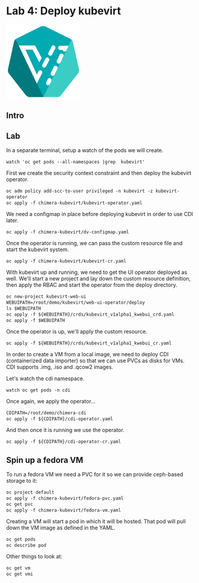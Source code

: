 # Lab 4: Deploy kubevirt 

<img src="images/kubevirt_logo.png" alt="Kubevirt Logo" height="200px">

## Intro


## Lab

In a separate terminal, setup a watch of the pods we will create.
```
watch 'oc get pods --all-namespaces |grep  kubevirt'
```

First we create the security context constraint and then deploy the kubevirt operator.
```
oc adm policy add-scc-to-user privileged -n kubevirt -z kubevirt-operator
oc apply -f chimera-kubevirt/kubevirt-operator.yaml
```

We need a configmap in place before deploying kubevirt in order to use CDI later.
```
oc apply -f chimera-kubevirt/dv-configmap.yaml
```

Once the operator is running, we can pass the custom resource file and start the kubevirt system.
```
oc apply -f chimera-kubevirt/kubevirt-cr.yaml
```

With kubevirt up and running, we need to get the UI operator deployed as well. We'll start a new project and lay down the custom resource definition, then apply the RBAC and start the operator from the deploy directory.
```
oc new-project kubevirt-web-ui
WEBUIPATH=/root/demo/kubevirt/web-ui-operator/deploy
ls $WEBUIPATH
oc apply -f ${WEBUIPATH}/crds/kubevirt_v1alpha1_kwebui_crd.yaml
oc apply -f $WEBUIPATH
```

Once the operator is up, we'll apply the custom resource.
```
oc apply -f ${WEBUIPATH}/crds/kubevirt_v1alpha1_kwebui_cr.yaml
```

In order to create a VM from a local image, we need to deploy CDI (containerized data importer) so that we can use PVCs as disks for VMs.
CDI supports .img, .iso and .qcow2 images.

Let's watch the cdi namespace.
```
watch oc get pods -n cdi
```

Once again, we apply the operator...
```
CDIPATH=/root/demo/chimera-cdi
oc apply -f ${CDIPATH}/cdi-operator.yaml
```

And then once it is running we use the operator.
```
oc apply -f ${CDIPATH}/cdi-operator-cr.yaml
```

## Spin up a fedora VM

To run a fedora VM we need a PVC for it so we can provide ceph-based storage to it:
```
oc project default
oc apply -f chimera-kubevirt/fedora-pvc.yaml
oc get pvc
oc apply -f chimera-kubevirt/fedora-vm.yaml
```

Creating a VM will start a pod in which it will be hosted. That pod will pull down the VM image as defined in the YAML.
```
oc get pods
oc describe pod
```

Other things to look at:
```
oc get vm
oc get vmi
```
